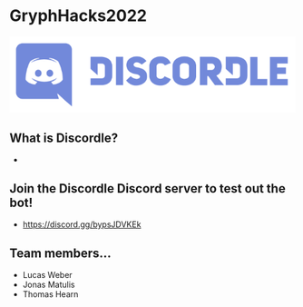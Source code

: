 # GryphHacks2022
![Discordle](https://github.com/LucasAWeber/GryphHacks2022/blob/main/Discordle.png?raw=true)
## What is Discordle?
- 
## Join the Discordle Discord server to test out the bot!
- https://discord.gg/bypsJDVKEk
## Team members...
- Lucas Weber
- Jonas Matulis
- Thomas Hearn
